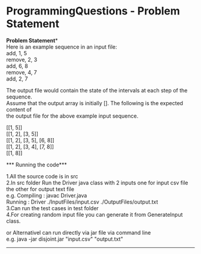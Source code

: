 # ProgrammingQuestions - Problem Statement   

**Problem Statement***  
Here is an example sequence in an input file:  
add, 1, 5  
remove, 2, 3  
add, 6, 8  
remove, 4, 7  
add, 2, 7  
  
The output file would contain the state of the intervals at each step of the sequence.   
Assume that the output array is initially []. The following is the expected content of   
the output file for the above example input sequence.  

[[1, 5]]  
[[1, 2], [3, 5]]  
[[1, 2], [3, 5], [6, 8]]  
[[1, 2], [3, 4], [7, 8]]  
[[1, 8]]  

*** Running the code***  

1.All the source code is in src   
2.In src folder Run the Driver java class with 2 inputs one for input csv file the other for output text file  
  e.g. Compiling : javac Driver.java  
       Running   : Driver ./InputFiles/input.csv ./OutputFiles/output.txt  
3.Can run the test cases in test folder  
4.For creating random input file you can generate it from GenerateInput class.  

or Alternativel can run directly via jar file  via command line  
  e.g. java -jar disjoint.jar "input.csv" "output.txt"  

************************************************************************************
